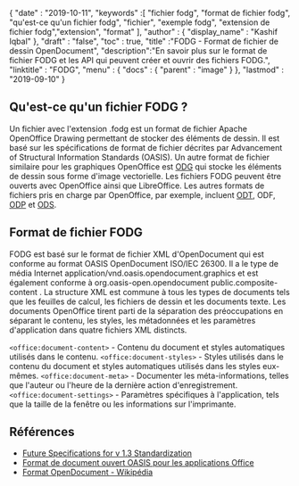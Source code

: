 {
  "date" : "2019-10-11",
  "keywords" :[ "fichier fodg", "format de fichier fodg", "qu'est-ce qu'un fichier fodg", "fichier", "exemple fodg", "extension de fichier fodg","extension", "format" ],
  "author" : {
    "display_name" : "Kashif Iqbal"
},
  "draft" : "false",
  "toc" : true,
  "title" :"FODG - Format de fichier de dessin OpenDocument",
  "description":"En savoir plus sur le format de fichier FODG et les API qui peuvent créer et ouvrir des fichiers FODG.",
  "linktitle" : "FODG",
  "menu" : {
    "docs" : {
      "parent" : "image"
}
},
  "lastmod" : "2019-09-10"
}

## Qu'est-ce qu'un fichier FODG ?

Un fichier avec l'extension .fodg est un format de fichier Apache OpenOffice Drawing permettant de stocker des éléments de dessin. Il est basé sur les spécifications de format de fichier décrites par Advancement of Structural Information Standards (OASIS). Un autre format de fichier similaire pour les graphiques OpenOffice est [ODG](/fr/image/odg/) qui stocke les éléments de dessin sous forme d'image vectorielle. Les fichiers FODG peuvent être ouverts avec OpenOffice ainsi que LibreOffice. Les autres formats de fichiers pris en charge par OpenOffice, par exemple, incluent [ODT](/fr/word-processing/odt/), ODF, [ODP](/fr/presentation/odp/) et [ODS](/fr/spreadsheet/ods/).

## Format de fichier FODG

FODG est basé sur le format de fichier XML d'OpenDocument qui est conforme au format OASIS OpenDocument ISO/IEC 26300. Il a le type de média Internet application/vnd.oasis.opendocument.graphics et est également conforme à org.oasis-open.opendocument public.composite-content . La structure XML est commune à tous les types de documents tels que les feuilles de calcul, les fichiers de dessin et les documents texte. Les documents OpenOffice tirent parti de la séparation des préoccupations en séparant le contenu, les styles, les métadonnées et les paramètres d'application dans quatre fichiers XML distincts.

`<office:document-content>` - Contenu du document et styles automatiques utilisés dans le contenu.
`<office:document-styles>` - Styles utilisés dans le contenu du document et styles automatiques utilisés dans les styles eux-mêmes.
`<office:document-meta>` - Documenter les méta-informations, telles que l'auteur ou l'heure de la dernière action d'enregistrement.
`<office:document-settings>` - Paramètres spécifiques à l'application, tels que la taille de la fenêtre ou les informations sur l'imprimante.

## Références ##
* [Future Specifications for v 1.3 Standardization ](https://docs.oasis-open.org/office/OpenDocument/v1.3/cs01/OpenDocument-v1.3-cs01.zip)
* [Format de document ouvert OASIS pour les applications Office](https://www.oasis-open.org/committees/tc_home.php?wg_abbrev=office)
* [Format OpenDocument - Wikipédia](https://en.wikipedia.org/wiki/OpenDocument)

